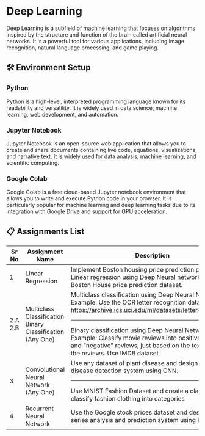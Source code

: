 # Deep Learning 

Deep Learning is a subfield of machine learning that focuses on algorithms inspired by the structure and function of the brain called artificial neural networks. It is a powerful tool for various applications, including image recognition, natural language processing, and game playing.


## 🛠️ Environment Setup
### Python 
Python is a high-level, interpreted programming language known for its readability and versatility. It is widely used in data science, machine learning, web development, and automation.

### Jupyter Notebook
Jupyter Notebook is an open-source web application that allows you to create and share documents containing live code, equations, visualizations, and narrative text. It is widely used for data analysis, machine learning, and scientific computing.

### Google Colab
Google Colab is a free cloud-based Jupyter notebook environment that allows you to write and execute Python code in your browser. It is particularly popular for machine learning and deep learning tasks due to its integration with Google Drive and support for GPU acceleration.


## 📋 Assignments List

|Sr No|Assignment Name|Description|
|---|---|---|
|1|Linear Regression|Implement Boston housing price prediction problem by Linear regression using Deep Neural network. Use Boston House price prediction dataset.|
|2.A <br>2.B| Multiclass Classification <br> Binary Classification (Any One)|Multiclass classification using Deep Neural Networks: Example: Use the OCR letter recognition dataset https://archive.ics.uci.edu/ml/datasets/letter+recognition  <hr> Binary classification using Deep Neural Networks Example: Classify movie reviews into positive" reviews and "negative" reviews, just based on the text content of the reviews. Use IMDB dataset|
|3|Convolutional Neural Network (Any One)|Use any dataset of plant disease and design a plant disease detection system using CNN. <hr> Use MNIST Fashion Dataset and create a classifier to classify fashion clothing into categories|
|4|Recurrent Neural Network|Use the Google stock prices dataset and design a time series analysis and prediction system using RNN.|
